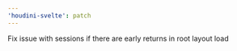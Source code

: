 ```yaml
---
'houdini-svelte': patch
---
```


Fix issue with sessions if there are early returns in root layout load
